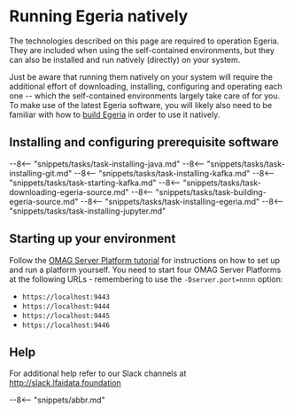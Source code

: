 <!-- SPDX-License-Identifier: CC-BY-4.0 -->
<!-- Copyright Contributors to the ODPi Egeria project. -->

# Running Egeria natively

The technologies described on this page are required to operation Egeria. They are included when using the self-contained environments, but they can also be installed and run natively (directly) on your system.

Just be aware that running them natively on your system will require the additional effort of downloading, installing,
configuring and operating each one -- which the self-contained environments largely take care of for you. To make use
of the latest Egeria software, you will likely also need to be familiar with how to [build Egeria](/education/tutorials/building-egeria-tutorial/overview) in
order to use it natively.

## Installing and configuring prerequisite software

--8<-- "snippets/tasks/task-installing-java.md"
--8<-- "snippets/tasks/task-installing-git.md"
--8<-- "snippets/tasks/task-installing-kafka.md"
--8<-- "snippets/tasks/task-starting-kafka.md"
--8<-- "snippets/tasks/task-downloading-egeria-source.md"
--8<-- "snippets/tasks/task-building-egeria-source.md"
--8<-- "snippets/tasks/task-installing-egeria.md"
--8<-- "snippets/tasks/task-installing-jupyter.md"

## Starting up your environment

Follow the [OMAG Server Platform tutorial](/education/tutorials/omag-server-tutorial/overview)
for instructions on how to set up and run a platform yourself.
You need to start four OMAG Server Platforms at the following URLs - remembering to use the `-Dserver.port=nnnn` option:

- `https://localhost:9443`
- `https://localhost:9444`
- `https://localhost:9445`
- `https://localhost:9446`


## Help

For additional help refer to our Slack channels at http://slack.lfaidata.foundation

--8<-- "snippets/abbr.md"
